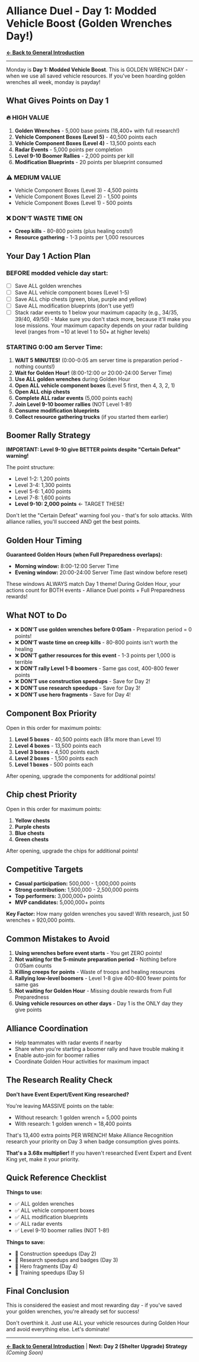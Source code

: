 # Alliance Duel - Day 1: Modded Vehicle Boost (Golden Wrenches Day!)

**[← Back to General Introduction](00_general_introduction.md)**

---

Monday is **Day 1: Modded Vehicle Boost**. This is GOLDEN WRENCH DAY - when we use all saved vehicle resources. If you've been hoarding golden wrenches all week, monday is payday!

## What Gives Points on Day 1

### 🔥 HIGH VALUE
1. **Golden Wrenches** - 5,000 base points (18,400+ with full research!)
2. **Vehicle Component Boxes (Level 5)** - 40,500 points each
3. **Vehicle Component Boxes (Level 4)** - 13,500 points each
4. **Radar Events** - 5,000 points per completion
5. **Level 9-10 Boomer Rallies** - 2,000 points per kill
6. **Modification Blueprints** - 20 points per blueprint consumed

### ⚠️ MEDIUM VALUE
- Vehicle Component Boxes (Level 3) - 4,500 points
- Vehicle Component Boxes (Level 2) - 1,500 points
- Vehicle Component Boxes (Level 1) - 500 points

### ❌ DON'T WASTE TIME ON
- **Creep kills** - 80-800 points (plus healing costs!)
- **Resource gathering** - 1-3 points per 1,000 resources

## Your Day 1 Action Plan

### BEFORE modded vehicle day start:
- [ ] Save ALL golden wrenches
- [ ] Save ALL vehicle component boxes (Level 1-5)
- [ ] Save ALL chip chests (green, blue, purple and yellow)
- [ ] Save ALL modification blueprints (don't use yet!)
- [ ] Stack radar events to 1 below your maximum capacity (e.g., 34/35, 39/40, 49/50) - Make sure you don't stack more, because it'll make you lose missions. Your maximum capacity depends on your radar building level (ranges from ~10 at level 1 to 50+ at higher levels)

### STARTING 0:00 am Server Time:
1. **WAIT 5 MINUTES!** (0:00-0:05 am server time is preparation period - nothing counts!)
2. **Wait for Golden Hour!** (8:00-12:00 or 20:00-24:00 Server Time)
3. **Use ALL golden wrenches** during Golden Hour
4. **Open ALL vehicle component boxes** (Level 5 first, then 4, 3, 2, 1)
5. **Open ALL chip chests**
6. **Complete ALL radar events** (5,000 points each)
7. **Join Level 9-10 boomer rallies** (NOT Level 1-8!)
8. **Consume modification blueprints**
9. **Collect resource gathering trucks** (if you started them earlier)

## Boomer Rally Strategy

**IMPORTANT: Level 9-10 give BETTER points despite "Certain Defeat" warning!**

The point structure:
- Level 1-2: 1,200 points
- Level 3-4: 1,300 points
- Level 5-6: 1,400 points
- Level 7-8: 1,600 points
- **Level 9-10: 2,000 points** ← TARGET THESE!

Don't let the "Certain Defeat" warning fool you - that's for solo attacks. With alliance rallies, you'll succeed AND get the best points.

## Golden Hour Timing

**Guaranteed Golden Hours (when Full Preparedness overlaps):**
- **Morning window:** 8:00-12:00 Server Time
- **Evening window:** 20:00-24:00 Server Time (last window before reset)

These windows ALWAYS match Day 1 theme! During Golden Hour, your actions count for BOTH events - Alliance Duel points + Full Preparedness rewards!

## What NOT to Do

- ❌ **DON'T use golden wrenches before 0:05am** - Preparation period = 0 points!
- ❌ **DON'T waste time on creep kills** - 80-800 points isn't worth the healing
- ❌ **DON'T gather resources for this event** - 1-3 points per 1,000 is terrible
- ❌ **DON'T rally Level 1-8 boomers** - Same gas cost, 400-800 fewer points
- ❌ **DON'T use construction speedups** - Save for Day 2!
- ❌ **DON'T use research speedups** - Save for Day 3!
- ❌ **DON'T use hero fragments** - Save for Day 4!

## Component Box Priority

Open in this order for maximum points:
1. **Level 5 boxes** - 40,500 points each (81x more than Level 1!)
2. **Level 4 boxes** - 13,500 points each
3. **Level 3 boxes** - 4,500 points each
4. **Level 2 boxes** - 1,500 points each
5. **Level 1 boxes** - 500 points each

After opening, upgrade the components for additional points!

## Chip chest Priority

Open in this order for maximum points:
1. **Yellow chests**
2. **Purple chests**
3. **Blue chests**
4. **Green chests**

After opening, upgrade the chips for additional points!

## Competitive Targets

- **Casual participation:** 500,000 - 1,000,000 points
- **Strong contribution:** 1,500,000 - 2,500,000 points
- **Top performers:** 3,000,000+ points
- **MVP candidates:** 5,000,000+ points

**Key Factor:** How many golden wrenches you saved! With research, just 50 wrenches = 920,000 points.

## Common Mistakes to Avoid

1. **Using wrenches before event starts** - You get ZERO points!
2. **Not waiting for the 5-minute preparation period** - Nothing before 0:05am counts
3. **Killing creeps for points** - Waste of troops and healing resources
4. **Rallying low-level boomers** - Level 1-8 give 400-800 fewer points for same gas
5. **Not waiting for Golden Hour** - Missing double rewards from Full Preparedness
6. **Using vehicle resources on other days** - Day 1 is the ONLY day they give points

## Alliance Coordination

- Help teammates with radar events if nearby
- Share when you're starting a boomer rally and have trouble making it
- Enable auto-join for boomer rallies
- Coordinate Golden Hour activities for maximum impact

## The Research Reality Check

**Don't have Event Expert/Event King researched?**

You're leaving MASSIVE points on the table:
- Without research: 1 golden wrench = 5,000 points
- With research: 1 golden wrench = 18,400 points

That's 13,400 extra points PER WRENCH! Make Alliance Recognition research your priority on Day 3 when badge consumption gives points.

**That's a 3.68x multiplier!** If you haven't researched Event Expert and Event King yet, make it your priority.

## Quick Reference Checklist

**Things to use:**
- ✅ ALL golden wrenches
- ✅ ALL vehicle component boxes
- ✅ ALL modification blueprints
- ✅ ALL radar events
- ✅ Level 9-10 boomer rallies (NOT 1-8!)

**Things to save:**
- 💾 Construction speedups (Day 2)
- 💾 Research speedups and badges (Day 3)
- 💾 Hero fragments (Day 4)
- 💾 Training speedups (Day 5)

## Final Conclusion

This is considered the easiest and most rewarding day - if you've saved your golden wrenches, you're already set for success!

Don't overthink it. Just use ALL your vehicle resources during Golden Hour and avoid everything else. Let's dominate!

---

**[← Back to General Introduction](00_general_introduction.md)** | **Next: Day 2 (Shelter Upgrade) Strategy** *(Coming Soon)*